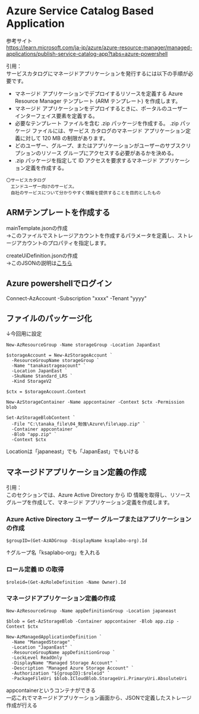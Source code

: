 # Azure Service Catalog Based Application  

参考サイト  
https://learn.microsoft.com/ja-jp/azure/azure-resource-manager/managed-applications/publish-service-catalog-app?tabs=azure-powershell  

引用：  
サービスカタログにマネージドアプリケーションを発行するには以下の手順が必要です。  

- マネージド アプリケーションでデプロイするリソースを定義する Azure Resource Manager テンプレート (ARM テンプレート) を作成します。  
- マネージド アプリケーションをデプロイするときに、ポータルのユーザー インターフェイス要素を定義する。  
- 必要なテンプレート ファイルを含む .zip パッケージを作成する。 .zip パッケージ ファイルには、サービス カタログのマネージド アプリケーション定義に対して 120 MB の制限があります。  
- どのユーザー、グループ、またはアプリケーションがユーザーのサブスクリプションのリソース グループにアクセスする必要があるかを決める。  
- .zip パッケージを指定して ID アクセスを要求するマネージド アプリケーション定義を作成する。  

```
〇サービスカタログ
　エンドユーザー向けのサービス。
　自社のサービスについて分かりやすく情報を提供することを目的としたもの
```

## ARMテンプレートを作成する  

mainTemplate.jsonの作成  
→このファイルでストレージアカウントを作成するパラメータを定義し、ストレージアカウントのプロパティを指定します。  

createUiDefinition.jsonの作成  
→このJSONの説明は[こちら](https://learn.microsoft.com/ja-jp/azure/azure-resource-manager/managed-applications/create-uidefinition-overview)  

## Azure powershellでログイン  

Connect-AzAccount -Subscription "xxxx" -Tenant "yyyy"

## ファイルのパッケージ化  
↓今回用に設定  
```
New-AzResourceGroup -Name storageGroup -Location JapanEast

$storageAccount = New-AzStorageAccount `
  -ResourceGroupName storageGroup `
  -Name "tanakastrageacount" `
  -Location JapanEast `
  -SkuName Standard_LRS `
  -Kind StorageV2

$ctx = $storageAccount.Context

New-AzStorageContainer -Name appcontainer -Context $ctx -Permission blob

Set-AzStorageBlobContent `
  -File "C:\tanaka_file\04_勉強\Azure\file\app.zip" `
  -Container appcontainer `
  -Blob "app.zip" `
  -Context $ctx
```

Locationは「japaneast」でも「JapanEast」でもいける  

## マネージドアプリケーション定義の作成  

引用：  
このセクションでは、Azure Active Directory から ID 情報を取得し、リソース グループを作成して、マネージド アプリケーション定義を作成します。  

### Azure Active Directory ユーザー グループまたはアプリケーションの作成  
```
$groupID=(Get-AzADGroup -DisplayName ksaplabo-org).Id
```
↑グループ名「ksaplabo-org」を入れる  

### ロール定義 ID の取得  
```
$roleid=(Get-AzRoleDefinition -Name Owner).Id
```

### マネージドアプリケーション定義の作成  
```
New-AzResourceGroup -Name appDefinitionGroup -Location japaneast
```

```
$blob = Get-AzStorageBlob -Container appcontainer -Blob app.zip -Context $ctx

New-AzManagedApplicationDefinition `
  -Name "ManagedStorage" `
  -Location "JapanEast" `
  -ResourceGroupName appDefinitionGroup `
  -LockLevel ReadOnly `
  -DisplayName "Managed Storage Account" `
  -Description "Managed Azure Storage Account" `
  -Authorization "${groupID}:$roleid" `
  -PackageFileUri $blob.ICloudBlob.StorageUri.PrimaryUri.AbsoluteUri
```

appcontainerというコンテナができる  
一応これでマネージドアプリケーション画面から、JSONで定義したストレージ作成が行える  



